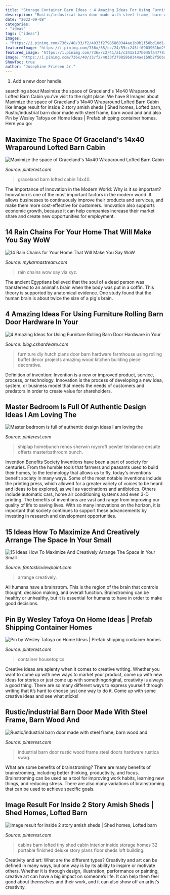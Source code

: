 ```yaml
---
title: "Storage Container Barn Ideas : 4 Amazing Ideas For Using Furniture Rolling Barn Door Hardware In Your"
description: "Rustic/industrial barn door made with steel frame, barn wood and"
date: "2022-09-08"
categories:
- "ideas"
tags: ["ideas"]
images:
- "https://i.pinimg.com/736x/40/33/f2/4033f27985860344ae1b9b2f50bd10d1--wraparound-graceland.jpg"
featuredImage: "https://i.pinimg.com/736x/55/cc/24/55cc245ff0903961bd29439d130ebd8c--rustic-industrial-steel-frame.jpg"
featured_image: "https://i.pinimg.com/736x/c2/41/a1/c241a137b045fa47783eae93d7503a7f--portable-cabins-tiny-house-builders.jpg"
image: "https://i.pinimg.com/736x/40/33/f2/4033f27985860344ae1b9b2f50bd10d1--wraparound-graceland.jpg"
ShowToc: true
author: "Josephine Friesen Jr."
---
```



1. Add a new door handle. 

	

		
searching about Maximize the space of Graceland&#039;s 14x40 Wraparound Lofted Barn Cabin you've visit to the right place. We have 8 Images about Maximize the space of Graceland&#039;s 14x40 Wraparound Lofted Barn Cabin like Image result for inside 2 story amish sheds | Shed homes, Lofted barn, Rustic/industrial barn door made with steel frame, barn wood and and also Pin by Wesley Tafoya on Home Ideas | Prefab shipping container homes. Here you go:
		
    
## Maximize The Space Of Graceland&#039;s 14x40 Wraparound Lofted Barn Cabin

<img loading=lazy src="https://i.pinimg.com/736x/40/33/f2/4033f27985860344ae1b9b2f50bd10d1--wraparound-graceland.jpg" onerror="this.onerror=null;this.src='https://tse1.mm.bing.net/th?id=OIP.tjmgh1xEN_rv42Zd9C1WsAAAAA&amp;pid=15.1';" alt="Maximize the space of Graceland&#039;s 14x40 Wraparound Lofted Barn Cabin">

_Source: pinterest.com_

>graceland barn lofted cabin 14x40. 

	

The Importance of Innovation in the Modern World: Why is it so important?
Innovation is one of the most important factors in the modern world. It allows businesses to continuously improve their products and services, and make them more cost-effective for customers. Innovation also supports economic growth, because it can help companies increase their market share and create new opportunities for employment.

    
## 14 Rain Chains For Your Home That Will Make You Say WoW

<img loading=lazy src="https://mykarmastream.com/wp-content/uploads/2016/08/idea9-16-535x801.jpg" onerror="this.onerror=null;this.src='https://tse4.mm.bing.net/th?id=OIP.JaBcN7r-Hj08QbNgGQr1tQHaLF&amp;pid=15.1';" alt="14 Rain Chains for Your Home That Will Make You Say WoW">

_Source: mykarmastream.com_

>rain chains wow say via xyz. 

	

The ancient Egyptians believed that the soul of a dead person was transferred to an animal's brain when the body was put in a coffin. This theory is supported by anatomical evidence. One study found that the human brain is about twice the size of a pig's brain.

    
## 4 Amazing Ideas For Using Furniture Rolling Barn Door Hardware In Your

<img loading=lazy src="https://blog.cshardware.com/wp-content/uploads/2017/07/80981bf5eac9ae6abe0c571de56fd50a.jpg" onerror="this.onerror=null;this.src='https://tse1.mm.bing.net/th?id=OIP.JFM_68uhGfTReEXDhA6lNwHaKZ&amp;pid=15.1';" alt="4 Amazing Ideas for Using Furniture Rolling Barn Door Hardware in Your">

_Source: blog.cshardware.com_

>furniture diy hutch plans door barn hardware farmhouse using rolling buffet decor projects amazing wood kitchen building piece decorative. 

	

Definition of invention:
Invention is a new or improved product, service, process, or technology. Innovation is the process of developing a new idea, system, or business model that meets the needs of customers and predators in order to create value for shareholders.

    
## Master Bedroom Is Full Of Authentic Design Ideas I Am Loving The

<img loading=lazy src="https://i.pinimg.com/736x/2c/26/11/2c2611a77e9487ce638d8dc696c56107.jpg" onerror="this.onerror=null;this.src='https://tse2.mm.bing.net/th?id=OIP.phb0bNqqFecOZ5DjGbbTcgHaLH&amp;pid=15.1';" alt="Master bedroom is full of authentic design ideas I am loving the">

_Source: pinterest.com_

>shiplap homebunch renos sherwin roycroft pewter tendance ensuite offerts masterbathroom bunch. 

	

Invention Benefits Society
Inventions have been a part of society for centuries. From the humble tools that farmers and peasants used to build their homes, to the technology that allows us to fly, today's inventions benefit society in many ways. 
Some of the most notable inventions include the printing press, which allowed for a greater variety of voices to be heard and ideas to be explored, as well as vaccinations and antibiotics. Others include automatic cars, home air conditioning systems and even 3-D printing. 
The benefits of inventions are vast and range from improving our quality of life to saving lives. With so many innovations on the horizon, it is important that society continues to support these advancements by investing in research and development opportunities.

    
## 15 Ideas How To Maximize And Creatively Arrange The Space In Your Small

<img loading=lazy src="http://www.fantasticviewpoint.com/wp-content/uploads/2015/11/Lavish-Kitchen-Design-Presented-with-Creative-Kitchen-Storage-Ideas-in-the-Form-of-Drawer-Implemented-with-Roller-for-Tissue-and-Towel-634x963.jpg" onerror="this.onerror=null;this.src='https://tse4.mm.bing.net/th?id=OIP.6zfiYRydvfKeVxlNrTtrTwHaLP&amp;pid=15.1';" alt="15 Ideas How To Maximize And Creatively Arrange The Space In Your Small">

_Source: fantasticviewpoint.com_

>arrange creatively. 

	

All humans have a brainstrom. This is the region of the brain that controls thought, decision making, and overall function. Brainstroming can be healthy or unhealthy, but it is essential for humans to have in order to make good decisions.

    
## Pin By Wesley Tafoya On Home Ideas | Prefab Shipping Container Homes

<img loading=lazy src="https://i.pinimg.com/736x/f3/d4/38/f3d438fdf92421db1bc167126eb61dd7.jpg" onerror="this.onerror=null;this.src='https://tse2.mm.bing.net/th?id=OIP.iizojWtbV3QVmGp1Do_jowHaLG&amp;pid=15.1';" alt="Pin by Wesley Tafoya on Home Ideas | Prefab shipping container homes">

_Source: pinterest.com_

>container housetopics. 

	

Creative ideas are aplenty when it comes to creative writing. Whether you want to come up with new ways to market your product, come up with new ideas for stories or just come up with somethingoriginal, creativity is always a good thing. There are so many different ways to express yourself through writing that it’s hard to choose just one way to do it. Come up with some creative ideas and see what sticks!

    
## Rustic/industrial Barn Door Made With Steel Frame, Barn Wood And

<img loading=lazy src="https://i.pinimg.com/736x/55/cc/24/55cc245ff0903961bd29439d130ebd8c--rustic-industrial-steel-frame.jpg" onerror="this.onerror=null;this.src='https://tse3.mm.bing.net/th?id=OIP.GrHLIqMJo9DFJX9umDZtnwHaJ-&amp;pid=15.1';" alt="Rustic/industrial barn door made with steel frame, barn wood and">

_Source: pinterest.com_

>industrial barn door rustic wood frame steel doors hardware rustica swag. 

	

What are some benefits of brainstroming?
There are many benefits of brainstroming, including better thinking, productivity, and focus. Brainstroming can be used as a tool for improving work habits, learning new things, and reducing stress. There are also many variations of brainstroming that can be used to achieve specific goals.

    
## Image Result For Inside 2 Story Amish Sheds | Shed Homes, Lofted Barn

<img loading=lazy src="https://i.pinimg.com/736x/c2/41/a1/c241a137b045fa47783eae93d7503a7f--portable-cabins-tiny-house-builders.jpg" onerror="this.onerror=null;this.src='https://tse3.mm.bing.net/th?id=OIP.q-5UF4wN9ttCfOPSGy7-xwHaE7&amp;pid=15.1';" alt="Image result for inside 2 story amish sheds | Shed homes, Lofted barn">

_Source: pinterest.com_

>cabins barn lofted tiny shed cabin interior inside storage homes 32 portable finished deluxe story plans floor sheds loft building. 

	

Creativity and art: What are the different types?
Creativity and art can be defined in many ways, but one way is by its ability to inspire or motivate others. Whether it is through design, illustration, performance or painting, creative art can have a big impact on someone’s life. It can help them feel good about themselves and their work, and it can also show off an artist’s creativity.

